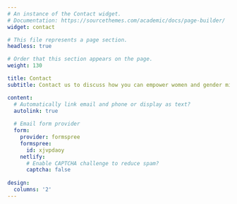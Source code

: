 ```yaml
---
# An instance of the Contact widget.
# Documentation: https://sourcethemes.com/academic/docs/page-builder/
widget: contact

# This file represents a page section.
headless: true

# Order that this section appears on the page.
weight: 130

title: Contact
subtitle: Contact us to discuss how you can empower women and gender minorities in DS & AI.

content:
  # Automatically link email and phone or display as text?
  autolink: true
  
  # Email form provider
  form:
    provider: formspree
    formspree:
      id: xjvpdaoy
    netlify:
      # Enable CAPTCHA challenge to reduce spam?
      captcha: false
  
design:
  columns: '2'
---
```

